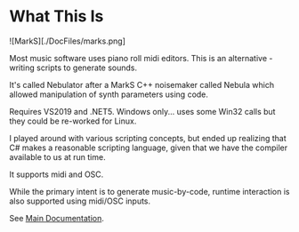 
# What This Is

![MarkS][./DocFiles/marks.png]

Most music software uses piano roll midi editors. This is an alternative - writing scripts to generate sounds.

It's called Nebulator after a MarkS C++ noisemaker called Nebula which allowed manipulation of synth parameters using code.

Requires VS2019 and .NET5. Windows only... uses some Win32 calls but they could be re-worked for Linux.

I played around with various scripting concepts, but ended up realizing that C# makes a reasonable scripting language, given that we have the compiler available to us at run time.

It supports midi and OSC.

While the primary intent is to generate music-by-code, runtime interaction is also supported using midi/OSC inputs.

See [Main Documentation](Nebulator.html).
